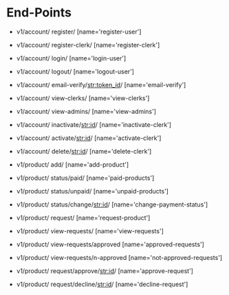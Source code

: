# End-Points
* v1/account/ register/ [name='register-user']
* v1/account/ register-clerk/ [name='register-clerk']
* v1/account/ login/ [name='login-user']
* v1/account/ logout/ [name='logout-user']
* v1/account/ email-verify/<str:token_id>/ [name='email-verify']
* v1/account/ view-clerks/ [name='view-clerks']
* v1/account/ view-admins/ [name='view-admins']
* v1/account/ inactivate/<str:id>/ [name='inactivate-clerk']
* v1/account/ activate/<str:id>/ [name='activate-clerk']
* v1/account/ delete/<str:id>/ [name='delete-clerk']


* v1/product/ add/ [name='add-product']
* v1/product/ status/paid/ [name='paid-products']
* v1/product/ status/unpaid/ [name='unpaid-products']
* v1/product/ status/change/<str:id>/ [name='change-payment-status']
* v1/product/ request/ [name='request-product']
* v1/product/ view-requests/ [name='view-requests']
* v1/product/ view-requests/approved [name='approved-requests']
* v1/product/ view-requests/n-approved [name='not-approved-requests']
* v1/product/ request/approve/<str:id>/ [name='approve-request']
* v1/product/ request/decline/<str:id>/ [name='decline-request']